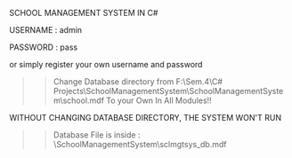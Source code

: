 SCHOOL MANAGEMENT SYSTEM IN C#

USERNAME : admin    

PASSWORD : pass

or simply register your own username and password 

>> Change Database directory from F:\Sem.4\C# Projects\SchoolManagementSystem\SchoolManagementSystem\school.mdf
   To your Own In All Modules!!

WITHOUT CHANGING DATABASE DIRECTORY, THE SYSTEM WON'T RUN 

>> Database File is inside : \SchoolManagementSystem\sclmgtsys_db.mdf 
